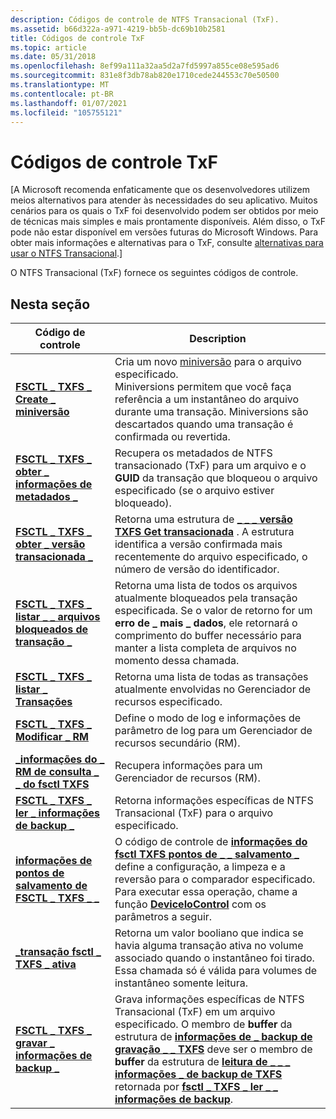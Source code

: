 ```yaml
---
description: Códigos de controle de NTFS Transacional (TxF).
ms.assetid: b66d322a-a971-4219-bb5b-dc69b10b2581
title: Códigos de controle TxF
ms.topic: article
ms.date: 05/31/2018
ms.openlocfilehash: 8ef99a111a32aa5d2a7fd5997a855ce08e595ad6
ms.sourcegitcommit: 831e8f3db78ab820e1710cede244553c70e50500
ms.translationtype: MT
ms.contentlocale: pt-BR
ms.lasthandoff: 01/07/2021
ms.locfileid: "105755121"
---
```

# <a name="txf-control-codes"></a>Códigos de controle TxF

\[A Microsoft recomenda enfaticamente que os desenvolvedores utilizem meios alternativos para atender às necessidades do seu aplicativo. Muitos cenários para os quais o TxF foi desenvolvido podem ser obtidos por meio de técnicas mais simples e mais prontamente disponíveis. Além disso, o TxF pode não estar disponível em versões futuras do Microsoft Windows. Para obter mais informações e alternativas para o TxF, consulte [alternativas para usar o NTFS Transacional](deprecation-of-txf.md).\]

O NTFS Transacional (TxF) fornece os seguintes códigos de controle.

## <a name="in-this-section"></a>Nesta seção



| Código de controle                                                                                                 | Description                                                                                                                                                                                                                                                                                                                                                                                                                             |
|--------------------------------------------------------------------------------------------------------------|-----------------------------------------------------------------------------------------------------------------------------------------------------------------------------------------------------------------------------------------------------------------------------------------------------------------------------------------------------------------------------------------------------------------------------------------|
| [**FSCTL \_ TXFS \_ Create \_ miniversão**](/windows/win32/api/winioctl/ni-winioctl-fsctl_txfs_create_miniversion)<br/>                         | Cria um novo [miniversão](glossary.md) para o arquivo especificado. <br/> Miniversions permitem que você faça referência a um instantâneo do arquivo durante uma transação. Miniversions são descartados quando uma transação é confirmada ou revertida.<br/>                                                                                                                                                                      |
| [**FSCTL \_ TXFS \_ obter \_ informações de metadados \_**](/windows/win32/api/winioctl/ni-winioctl-fsctl_txfs_get_metadata_info)<br/>                          | Recupera os metadados de NTFS transacionado (TxF) para um arquivo e o **GUID** da transação que bloqueou o arquivo especificado (se o arquivo estiver bloqueado). <br/>                                                                                                                                                                                                                                                                         |
| [**FSCTL \_ TXFS \_ obter \_ versão transacionada \_**](/windows/win32/api/winioctl/ni-winioctl-fsctl_txfs_get_transacted_version)<br/>                | Retorna uma estrutura de [**\_ \_ \_ versão TXFS Get transacionada**](/windows/desktop/api/WinIoCtl/ns-winioctl-txfs_get_transacted_version) . A estrutura identifica a versão confirmada mais recentemente do arquivo especificado, o número de versão do identificador. <br/>                                                                                                                                                                                                            |
| [**FSCTL \_ TXFS \_ listar \_ \_ arquivos bloqueados de transação \_**](/windows/win32/api/winioctl/ni-winioctl-fsctl_txfs_list_transaction_locked_files)<br/> | Retorna uma lista de todos os arquivos atualmente bloqueados pela transação especificada. Se o valor de retorno for um **erro de \_ mais \_ dados**, ele retornará o comprimento do buffer necessário para manter a lista completa de arquivos no momento dessa chamada.<br/>                                                                                                                                                                                           |
| [**FSCTL \_ TXFS \_ listar \_ Transações**](/windows/win32/api/winioctl/ni-winioctl-fsctl_txfs_list_transactions)<br/>                           | Retorna uma lista de todas as transações atualmente envolvidas no Gerenciador de recursos especificado.<br/>                                                                                                                                                                                                                                                                                                                                 |
| [**FSCTL \_ TXFS \_ Modificar \_ RM**](/windows/win32/api/winioctl/ni-winioctl-fsctl_txfs_modify_rm)<br/>                                           | Define o modo de log e informações de parâmetro de log para um Gerenciador de recursos secundário (RM).<br/>                                                                                                                                                                                                                                                                                                                                       |
| [**\_informações do \_ RM de consulta \_ \_ do fsctl TXFS**](/windows/win32/api/winioctl/ni-winioctl-fsctl_txfs_query_rm_information)<br/>                    | Recupera informações para um Gerenciador de recursos (RM).<br/>                                                                                                                                                                                                                                                                                                                                                                           |
| [**FSCTL \_ TXFS \_ ler \_ informações de backup \_**](/windows/win32/api/winioctl/ni-winioctl-fsctl_txfs_read_backup_information)<br/>              | Retorna informações específicas de NTFS Transacional (TxF) para o arquivo especificado.<br/>                                                                                                                                                                                                                                                                                                                                                |
| [**informações de pontos de salvamento de FSCTL \_ TXFS \_ \_**](/windows/win32/api/winioctl/ni-winioctl-fsctl_txfs_savepoint_information)<br/>                   | O código de controle de [**informações do fsctl TXFS pontos de \_ \_ salvamento \_**](/windows/win32/api/winioctl/ni-winioctl-fsctl_txfs_savepoint_information) define a configuração, a limpeza e a reversão para o comparador especificado.<br/> Para executar essa operação, chame a função [**DeviceIoControl**](/windows/desktop/api/ioapiset/nf-ioapiset-deviceiocontrol) com os parâmetros a seguir.<br/>                                                                                                                 |
| [**\_transação fsctl \_ TXFS \_ ativa**](/windows/win32/api/winioctl/ni-winioctl-fsctl_txfs_transaction_active)<br/>                         | Retorna um valor booliano que indica se havia alguma transação ativa no volume associado quando o instantâneo foi tirado. Essa chamada só é válida para volumes de instantâneo somente leitura.<br/>                                                                                                                                                                                                                                   |
| [**FSCTL \_ TXFS \_ gravar \_ informações de backup \_**](/windows/win32/api/winioctl/ni-winioctl-fsctl_txfs_write_backup_information)<br/>            | Grava informações específicas de NTFS Transacional (TxF) em um arquivo especificado. O membro de **buffer** da estrutura de [**informações de \_ backup de gravação \_ \_ TXFS**](/windows/desktop/api/WinIoCtl/ns-winioctl-txfs_write_backup_information) deve ser o membro de **buffer** da estrutura de [**leitura de \_ \_ \_ informações \_ de backup de TXFS**](/windows/desktop/api/WinIoCtl/ns-winioctl-txfs_read_backup_information_out) retornada por [**fsctl \_ TXFS \_ ler \_ \_ informações de backup**](/windows/win32/api/winioctl/ni-winioctl-fsctl_txfs_read_backup_information).<br/> |



 

 

